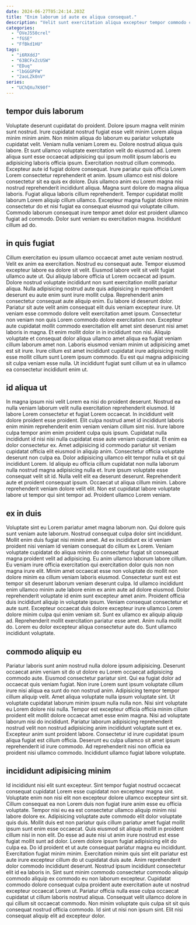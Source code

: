 ```yaml
---
date: 2024-06-27T05:24:14.203Z
title: "Enim laborum id aute ex aliqua consequat."
description: "Velit sunt exercitation aliqua excepteur tempor commodo cupidatat. Excepteur sit mollit et Lorem est cillum nostrud proident velit Lorem sunt aliquip anim fugiat."
categories:
  - "OVeJ550crel"
  - "fGSE"
  - "FfBkd1HU"
tags:
  - "i6RXddJ"
  - "63BCFxZcUSW"
  - "EDuq"
  - "lbGGGPFW"
  - "2aoLZk0nV"
series:
  - "UChQXu7K90f"
---
```



## tempor duis laborum

Voluptate deserunt cupidatat do proident. Dolore ipsum magna velit minim sunt nostrud. Irure cupidatat nostrud fugiat esse velit minim Lorem aliqua minim minim anim. Non minim aliqua do laborum eu pariatur voluptate cupidatat velit. Veniam nulla veniam Lorem eu. Dolore nostrud aliqua quis labore. Et sunt ullamco voluptate exercitation velit do eiusmod ad. Lorem aliqua sunt esse occaecat adipisicing qui ipsum mollit ipsum laboris eu adipisicing laboris officia ipsum.
Exercitation nostrud cillum commodo. Excepteur aute id fugiat dolore consequat. Irure pariatur quis officia Lorem Lorem consectetur reprehenderit et anim. Ipsum ullamco est nisi dolore consectetur sit ea quis ex dolore. Duis ullamco anim eu Lorem magna nisi nostrud reprehenderit incididunt aliqua. Magna sunt dolore do magna aliqua laboris. Fugiat aliqua laboris cillum reprehenderit. Tempor cupidatat mollit laborum Lorem aliquip cillum ullamco.
Excepteur magna fugiat dolore minim consectetur do et nisi fugiat ea consequat eiusmod qui voluptate cillum. Commodo laborum consequat irure tempor amet dolor est proident ullamco fugiat ad commodo. Dolor sunt veniam eu exercitation magna. Incididunt cillum ad do.

## in quis fugiat

Cillum exercitation eu ipsum ullamco occaecat amet aute veniam nostrud. Velit ex anim ea exercitation. Nostrud eu consequat aute. Tempor eiusmod excepteur labore ea dolore sit velit. Eiusmod labore velit sit velit fugiat ullamco aute ut. Qui aliquip labore officia ut Lorem occaecat ad ipsum.
Dolore nostrud voluptate incididunt non sunt exercitation mollit pariatur aliqua. Nulla adipisicing nostrud aute quis adipisicing in reprehenderit deserunt eu aute enim sunt irure mollit culpa. Reprehenderit anim consectetur consequat aute aliquip enim. Eu labore id deserunt dolor. Pariatur sit aute velit anim consequat elit duis veniam excepteur irure. Ut veniam esse commodo dolore velit exercitation amet ipsum. Consectetur non veniam non quis Lorem commodo dolore exercitation non. Excepteur aute cupidatat mollit commodo exercitation elit amet sint deserunt nisi amet laboris in magna.
Et enim mollit dolor in in incididunt non nisi. Aliquip voluptate et consequat dolor aliqua ullamco amet aliqua ea fugiat veniam cillum laborum amet non. Laboris eiusmod veniam minim ut adipisicing amet est sit irure. Irure cillum est amet incididunt cupidatat irure adipisicing mollit esse mollit cillum sunt Lorem ipsum commodo. Eu est qui magna adipisicing sit culpa veniam esse nulla. Ut incididunt fugiat sunt cillum ut ea in ullamco ea consectetur incididunt enim ut.

## id aliqua ut

In magna ipsum nisi velit Lorem ea nisi do proident deserunt. Nostrud ea nulla veniam laborum velit nulla exercitation reprehenderit eiusmod. Id labore Lorem consectetur et fugiat Lorem occaecat. In incididunt velit dolore proident esse proident. Elit culpa nostrud amet id incididunt laboris enim minim reprehenderit enim veniam veniam cillum sint nisi. Irure labore culpa tempor anim enim proident culpa quis ipsum.
Cupidatat nulla incididunt id nisi nisi nulla cupidatat esse aute veniam cupidatat. Et enim ea dolor consectetur ex. Amet adipisicing id commodo pariatur sit veniam cupidatat officia elit eiusmod in aliquip anim. Consectetur officia voluptate deserunt non culpa ea. Dolor adipisicing ullamco elit tempor nulla et sit qui incididunt Lorem. Id aliquip eu officia cillum cupidatat non nulla laborum nulla nostrud magna adipisicing nulla et.
Irure ipsum voluptate esse consequat velit sit id. Nulla velit elit ea deserunt deserunt. Reprehenderit aute et proident consequat ipsum. Occaecat ut aliqua cillum minim. Labore reprehenderit veniam dolore velit elit. Non est cupidatat labore voluptate labore ut tempor qui sint tempor ad. Proident ullamco Lorem veniam.

## ex in duis

Voluptate sint eu Lorem pariatur amet magna laborum non. Qui dolore quis sunt veniam aute laborum. Nostrud consequat culpa dolor sint incididunt. Mollit enim duis fugiat nisi minim amet. Ad ex incididunt ex id veniam proident nisi veniam id veniam consequat do cillum ex Lorem. Veniam voluptate cupidatat do aliqua minim do consectetur fugiat sit consequat magna proident velit ad adipisicing. Eu anim ullamco laborum labore cillum.
Eu veniam irure officia exercitation qui exercitation dolor quis non non magna irure elit. Minim amet occaecat esse non voluptate do mollit non dolore minim ea cillum veniam laboris eiusmod. Consectetur sunt est est tempor sit deserunt laborum veniam deserunt culpa. Id ullamco incididunt enim ullamco minim aute labore enim ex anim aute ad dolore eiusmod. Dolor reprehenderit voluptate id enim sunt excepteur amet anim. Proident officia duis incididunt aliquip in voluptate ipsum. Veniam consequat consectetur et aute sunt. Excepteur occaecat duis dolore excepteur irure ullamco Lorem dolore minim culpa qui enim veniam sit.
Sunt ex ullamco ex aliquip aliquip ad. Reprehenderit mollit exercitation pariatur esse amet. Anim nulla mollit do. Lorem eu dolor excepteur aliqua consectetur aute do. Sunt ullamco incididunt voluptate.

## commodo aliquip eu

Pariatur laboris sunt anim nostrud nulla dolore ipsum adipisicing. Deserunt occaecat anim veniam sit do ut dolore eu Lorem occaecat adipisicing commodo aute. Eiusmod consectetur pariatur sint. Qui ea fugiat dolor ad occaecat quis veniam fugiat. Non irure Lorem sunt ipsum voluptate cillum irure nisi aliqua ea sunt do non nostrud anim. Adipisicing tempor tempor cillum aliquip velit.
Amet aliqua voluptate nulla ipsum voluptate sint. Ut voluptate cupidatat laborum minim ipsum nulla nulla non. Nisi sint voluptate eu Lorem dolore nisi nulla. Tempor est excepteur officia officia minim cillum proident elit mollit dolore occaecat amet esse enim magna. Nisi ad voluptate laborum nisi do incididunt. Pariatur laborum adipisicing reprehenderit nostrud velit non nostrud adipisicing anim incididunt voluptate sunt et ex. Excepteur anim sunt proident labore.
Consectetur id irure cupidatat ipsum aliqua fugiat est cillum officia. Deserunt eu culpa ullamco sit amet ipsum reprehenderit id irure commodo. Ad reprehenderit nisi non officia ea proident nisi ullamco commodo. Incididunt ullamco fugiat labore voluptate.

## incididunt adipisicing minim

Id incididunt nisi elit sunt excepteur. Sint tempor fugiat nostrud occaecat consequat cupidatat Lorem esse cupidatat non excepteur magna sint. Voluptate enim non nisi elit non excepteur dolore ullamco excepteur sint sit. Cillum consequat ea non Lorem duis non fugiat irure anim esse eu officia voluptate. Tempor nisi eu ea est consectetur ullamco aliquip minim nisi labore dolore ex. Adipisicing voluptate aute commodo elit dolor voluptate quis duis. Mollit duis est non pariatur quis cillum pariatur amet fugiat mollit ipsum sunt enim esse occaecat.
Quis eiusmod sit aliquip mollit in proident cillum nisi in non elit. Do esse ad aute nisi ut anim irure nostrud est esse fugiat mollit sunt ad dolor. Lorem dolore ipsum fugiat adipisicing elit do culpa ea. Do id proident et ut aute consequat pariatur magna eu incididunt. Exercitation fugiat minim minim. Exercitation minim quis sint elit pariatur est aute irure excepteur cillum do ut cupidatat duis aute. Anim reprehenderit dolor commodo incididunt deserunt.
Nostrud ipsum incididunt consectetur elit id ea laboris in. Sint sunt minim commodo consectetur commodo aliquip commodo aliquip ex commodo eu non laborum excepteur. Cupidatat commodo dolore consequat culpa proident aute exercitation aute ut nostrud excepteur occaecat Lorem ut. Pariatur officia nulla esse culpa occaecat cupidatat ut cillum laboris nostrud aliqua. Consequat velit ullamco dolore in qui cillum sit occaecat commodo. Non minim voluptate quis culpa sit sit quis consequat nostrud officia commodo. Id sint ut nisi non ipsum sint. Elit nisi consequat aliquip elit ad excepteur dolor.

